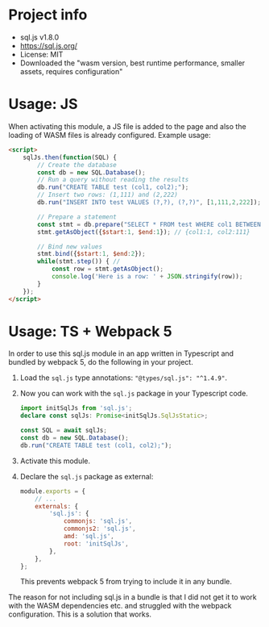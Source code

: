 # Project info
- sql.js v1.8.0
- https://sql.js.org/
- License: MIT
- Downloaded the "wasm version, best runtime performance, smaller assets, requires configuration"


# Usage: JS

When activating this module, a JS file is added to the page and also the loading of WASM files is already configured. Example usage:

```html
<script>
    sqlJs.then(function(SQL) {
        // Create the database
        const db = new SQL.Database();
        // Run a query without reading the results
        db.run("CREATE TABLE test (col1, col2);");
        // Insert two rows: (1,111) and (2,222)
        db.run("INSERT INTO test VALUES (?,?), (?,?)", [1,111,2,222]);

        // Prepare a statement
        const stmt = db.prepare("SELECT * FROM test WHERE col1 BETWEEN $start AND $end");
        stmt.getAsObject({$start:1, $end:1}); // {col1:1, col2:111}

        // Bind new values
        stmt.bind({$start:1, $end:2});
        while(stmt.step()) { //
            const row = stmt.getAsObject();
            console.log('Here is a row: ' + JSON.stringify(row));
        }
    });
</script>
```


# Usage: TS + Webpack 5

In order to use this sql.js module in an app written in Typescript and bundled by webpack 5, do the following in your project.

1. Load the `sql.js` type annotations: `"@types/sql.js": "^1.4.9"`.

2. Now you can work with the `sql.js` package in your Typescript code.
    ```ts
    import initSqlJs from 'sql.js';
    declare const sqlJs: Promise<initSqlJs.SqlJsStatic>;

    const SQL = await sqlJs;
    const db = new SQL.Database();
    db.run("CREATE TABLE test (col1, col2);");
    ```

3. Activate this module.

4. Declare the `sql.js` package as external:
    ```js
    module.exports = {
        // ...
        externals: {
            'sql.js': {
                commonjs: 'sql.js',
                commonjs2: 'sql.js',
                amd: 'sql.js',
                root: 'initSqlJs',
            },
        },
    };
    ```
    This prevents webpack 5 from trying to include it in any bundle.

The reason for not including sql.js in a bundle is that I did not get it to work with the WASM dependencies etc. and struggled with the webpack configuration. This is a solution that works.